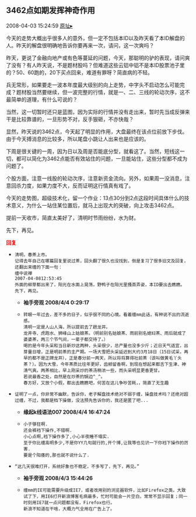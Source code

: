 ## 3462点如期发挥神奇作用
2008-04-03 15:24:59
[原址▸](http://www.fxgan.com/chan_time/2008_01_06/949.htm)



 今天的走势大概出乎很多人的意外，但一定不包括本ID以及昨天看了本ID解盘的人。昨天的解盘很明确地告诉你要再来一次，请问，这一次爽吗？


 


 昨天，更说了金融向地产或有色等蔓延的问题，今天，那聪明的驴的表现，请问爽了没有？有人昨天说，不是题材股吗？但难道这些云铝中铝不是本ID股票池子里的？50、60跑的，20下买点回来，难道有罪呀？简直病的不轻。


 


 兵无常形，如果要走一波本年度最大级别的向上走势，中字头不启动怎么可能完成？题材股当然要继续，但一波完整的行情，就是一、二、三线的轮动次序，这不最简单的道理，有什么可说的？


 


 当然，这一切暂时还只是蓝图，因为实际的行情并没有走出来，暂时先当成反弹来干是比较靠谱的，一旦形势不对，反手狠砸，不亦快哉？


 


 显然，昨天说的3462点，今天起了明显的作用，大盘最终在该点位前放下步伐。由于今天搏消息的比较多，所以尾盘小跳让人出来也是应该的。


 


 下周是很关键的一周，因为日以及周是否能底分型，就看这了。当然，短线这一切，都可以简化为3462点能否有效站住的问题，一旦能站住，这些分型都不成为问题了。


 


 个股方面，注意一线股的轮动次序，注意新资金流向。另外，如果周一没消息，注意回杀力度，如果力度不大，反而证明这行情真有戏了。


 


 今天的走势图，超级技术化，留一个作业：13点30分到2点这段时间具体什么的技术意义，为什么一站住某位置后，就马上出现大的突破，向上攻击3462点。


 


 提前一天收市，简直太美好了，清明时节雨纷纷，水为财。


 


 先下，再见。





<font color='red'>**回复**</font>


- ```
  清明，春茶上市。
  记得去年自己在哪篇回复里说过茶，回头翻了很久也没找到，倒是复习了很多旧文及回复，还翻出来缠的下面一句：
  缠中说禅
  2007-04-0812:53:45
  外面的柳芽都出来了，阳光在水面上晃荡，野鸭子在阳光里搔首弄姿，本ID要出去瞧瞧。
  先下，再见。
  ```
   - **袖手旁观 2008/4/4 0:29:17**
   - ```
     转眼一年过去，差不多的日子，似乎很不同的心境。看着缠mm此话，有种说不出的流逝感。
     清明一定是人山人海，所以提前去了趟龙井。
     龙井寺、虎跑水、狮峰山上姑娘茶。（明前别名姑娘茶、雨前别名媳妇茶、雨后就成了婆婆茶，两三个节气间，一辈子都交待了。）
     喝的是今年头采和当日新炒这两种，头采很少，总产量也没多少斤；近日天气适宜，出芽量日增，正是明前茶的主产期。一场大雪把头采延迟到大约3月18日（15日试采，再早的都不是正牌龙井），正是春分前一两天，所以将将算得社前茶（该叫做黄毛丫头茶？）。因为大雪，今年茶质比往年更好，齿颊留香啊，到现在想起来都舌下生津、神清气爽。两茶相比，早上刚采炒的茶汤稍浓一些，而头采明显更香更甘。
     若说最香之处，自然是在炒茶的锅边^_^。
     春方好，又放个小假，都出去瞧瞧吧，何苦在这儿争吵苦耗，，简直了无生趣
     ```
- ```
  证明了一点，你非常不幽默，告诉你，老子解盘技术绝对不弱于缠，操盘技术吗？还绝对超过缠，不过，我都是档下操做，没法预先告诉你的，我还是匿了吧...
  ```
   - **缘起k线语法007 2008/4/4 16:47:24**
   - ```
     小子够狂啊.
     还会裤裆下操作,不错啊.
     小心点啊,裆下操作多了,小心半夜睡不塌实.
     至于你比缠高明多少,不是你YY几句就行的,开个博,让我等也见识一下你裆下操作的厉害.
     要是个阳痿的,那也就不说什么了.
     ```
- ```
  “这几天很难打开，系统好象也不稳定，不多写了，先下，再见。”
  ```
   - **袖手旁观 2008/4/3 15:44:26**
   - ```
     缠mm的IE可能需要升级成IE7，或者改用别的浏览器软件，比如Firefox之类。大致试了下，用IE6打开新浪博客毛病最多，忙时可能会一片空白，常常不显示回复；同一时刻用IE7就一点问题都没有，Firefox也行。
     新浪不知道在干啥，大概力气全用在广告上了。
     ```
